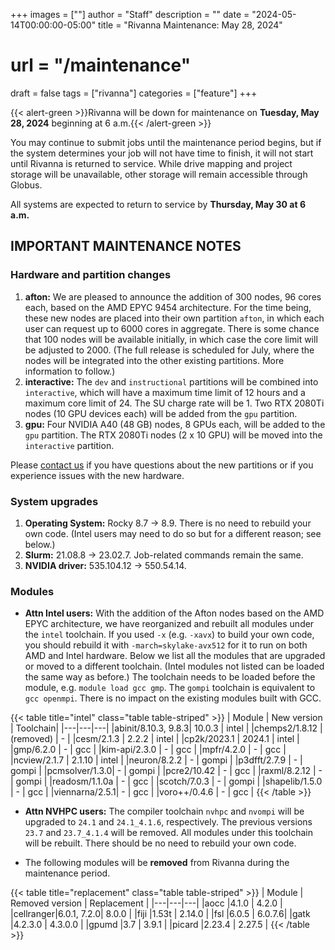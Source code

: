 +++
images = [""]
author = "Staff"
description = ""
date = "2024-05-14T00:00:00-05:00"
title = "Rivanna Maintenance: May 28, 2024"
# url = "/maintenance"
draft = false
tags = ["rivanna"]
categories = ["feature"]
+++

{{< alert-green >}}Rivanna will be down for maintenance on <strong>Tuesday, May 28, 2024</strong> beginning at 6 a.m.{{< /alert-green >}}

You may continue to submit jobs until the maintenance period begins, but if the system determines your job will not have time to finish, it will not start until Rivanna is returned to service. While drive mapping and project storage will be unavailable, other storage will remain accessible through Globus.

All systems are expected to return to service by **Thursday, May 30 at 6 a.m.**

## IMPORTANT MAINTENANCE NOTES

### Hardware and partition changes

1. **afton:** We are pleased to announce the addition of 300 nodes, 96 cores each, based on the AMD EPYC 9454 architecture. For the time being, these new nodes are placed into their own partition `afton`, in which each user can request up to 6000 cores in aggregate. There is some chance that 100 nodes will be available initially, in which case the core limit will be adjusted to 2000. (The full release is scheduled for July, where the nodes will be integrated into the other existing partitions. More information to follow.)
1. **interactive:** The `dev` and `instructional` partitions will be combined into `interactive`, which will have a maximum time limit of 12 hours and a maximum core limit of 24. The SU charge rate will be 1. Two RTX 2080Ti nodes (10 GPU devices each) will be added from the `gpu` partition.
1. **gpu:** Four NVIDIA A40 (48 GB) nodes, 8 GPUs each, will be added to the `gpu` partition. The RTX 2080Ti nodes (2 x 10 GPU) will be moved into the `interactive` partition.

Please [contact us](https://www.rc.virginia.edu/form/support-request/) if you have questions about the new partitions or if you experience issues with the new hardware.

### System upgrades
1. **Operating System:** Rocky 8.7 &rarr; 8.9. There is no need to rebuild your own code. (Intel users may need to do so but for a different reason; see below.)
1. **Slurm:** 21.08.8 &rarr; 23.02.7. Job-related commands remain the same.
1. **NVIDIA driver:** 535.104.12 &rarr; 550.54.14.

### Modules

- **Attn Intel users:** With the addition of the Afton nodes based on the AMD EPYC architecture, we have reorganized and rebuilt all modules under the `intel` toolchain. If you used `-x` (e.g. `-xavx`) to build your own code, you should rebuild it with `-march=skylake-avx512` for it to run on both AMD and Intel hardware. Below we list all the modules that are upgraded or moved to a different toolchain. (Intel modules not listed can be loaded the same way as before.) The toolchain needs to be loaded before the module, e.g. `module load gcc gmp`. The `gompi` toolchain is equivalent to `gcc openmpi`. There is no impact on the existing modules built with GCC.

{{< table title="intel" class="table table-striped" >}}
| Module | New version | Toolchain|
|---|---|---|
|abinit/8.10.3, 9.8.3| 10.0.3 | intel |
|chemps2/1.8.12 | (removed)  | - | 
|cesm/2.1.3     | 2.2.2  | intel | 
|cp2k/2023.1    | 2024.1 | intel |
|gmp/6.2.0      | -      | gcc |
|kim-api/2.3.0  | -      | gcc |
|mpfr/4.2.0     | -      | gcc |
|ncview/2.1.7   | 2.1.10 | intel |
|neuron/8.2.2   | -      | gompi |
|p3dfft/2.7.9   | -      | gompi |
|pcmsolver/1.3.0| -      | gompi |
|pcre2/10.42    | -      | gcc |
|raxml/8.2.12   | -      | gompi |
|readosm/1.1.0a | -      | gcc |
|scotch/7.0.3   | -      | gompi |
|shapelib/1.5.0 | -      | gcc |
|viennarna/2.5.1| -      | gcc |
|voro++/0.4.6   | -      | gcc |
{{< /table >}}

- **Attn NVHPC users:** The compiler toolchain `nvhpc` and `nvompi` will be upgraded to `24.1` and `24.1_4.1.6`, respectively. The previous versions `23.7` and `23.7_4.1.4` will be removed. All modules under this toolchain will be rebuilt. There should be no need to rebuild your own code.

- The following modules will be **removed** from Rivanna during the maintenance period.

{{< table title="replacement" class="table table-striped" >}}
| Module | Removed version | Replacement |
|---|---|---|
|aocc      |4.1.0   | 4.2.0 |
|cellranger|6.0.1, 7.2.0| 8.0.0 |
|fiji      |1.53t   | 2.14.0 |
|fsl       |6.0.5   | 6.0.7.6|
|gatk      |4.2.3.0 | 4.3.0.0 |
|gpumd     |3.7     | 3.9.1   |
|picard    |2.23.4  | 2.27.5 |
{{< /table >}}
